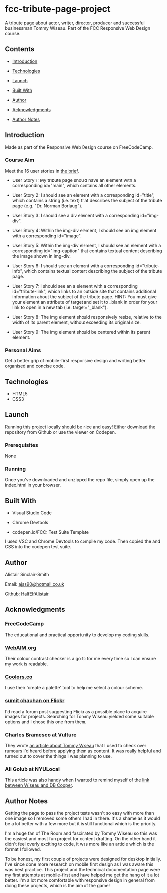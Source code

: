 # fcc-tribute-page-project

A tribute page about actor, writer, director, producer and successful businessman Tommy Wiseau. Part of the FCC Responsive Web Design course.

## Contents

- [Introduction](#Introduction)

- [Technologies](#Technologies)

- [Launch](#Launch)

- [Built With](#Built-With)

- [Author](#Author)

- [Acknowledgments](#Acknowledgments)

- [Author Notes](#Author-Notes)


## Introduction

Made as part of the Responsive Web Design course on FreeCodeCamp.

### Course Aim

Meet the 16 user stories in [the brief](https://www.freecodecamp.org/learn/responsive-web-design/responsive-web-design-projects/build-a-tribute-page).

- User Story 1: My tribute page should have an element with a corresponding id="main", which contains all other elements.

- User Story 2: I should see an element with a corresponding id="title", which contains a string (i.e. text) that describes the subject of the tribute page (e.g. "Dr. Norman Borlaug").

- User Story 3: I should see a div element with a corresponding id="img-div".

- User Story 4: Within the img-div element, I should see an img element with a corresponding id="image".

- User Story 5: Within the img-div element, I should see an element with a corresponding id="img-caption" that contains textual content describing the image shown in img-div.

- User Story 6: I should see an element with a corresponding id="tribute-info", which contains textual content describing the subject of the tribute page.

- User Story 7: I should see an a element with a corresponding id="tribute-link", which links to an outside site that contains additional information about the subject of the tribute page. HINT: You must give your element an attribute of target and set it to _blank in order for your link to open in a new tab (i.e. target="_blank").

- User Story 8: The img element should responsively resize, relative to the width of its parent element, without exceeding its original size.

- User Story 9: The img element should be centered within its parent element.


### Personal Aims

Get a better grip of mobile-first responsive design and writing better organised and concise code.


## Technologies

- HTML5
- CSS3

## Launch

Running this project locally should be nice and easy! Either download the repository from Github or use the viewer on Codepen.

### Prerequisites

None

### Running

Once you've downloaded and unzipped the repo file, simply open up the index.html in your browser.


## Built With

- Visual Studio Code

- Chrome Devtools

- codepen.io/FCC: Test Suite Template

I used VSC and Chrome Devtools to compile my code. Then copied the <body> and CSS into the codepen test suite.

## Author

Alistair Sinclair-Smith

Email: [ajss90@hotmail.co.uk](ajss90@hotmail.co.uk)

Github: [HalfElfAlistair](https://github.com/HalfElfAlistair)


## Acknowledgments

### [FreeCodeCamp](https://www.freecodecamp.org/)
The educational and practical opportunity to develop my coding skills.

### [WebAIM.org](https://webaim.org/)
Their colour contrast checker is a go to for me every time so I can ensure my work is readable.

### [Coolors.co](https://coolors.co/)
I use their 'create a palette' tool to help me select a colour scheme.

### [sumit chauhan on Flickr](https://www.flickr.com/photos/sumitchauhandev/)
I'd read a forum post suggesting Flickr as a possible place to acquire images for projects. Searching for Tommy Wiseau yielded some suitable options and I chose this one from them.

### Charles Bramesco at Vulture
They wrote [an article about Tommy Wiseau](https://www.vulture.com/2017/11/everything-we-definitely-know-about-the-rooms-tommy-wiseau.html) that I used to check over rumours I'd heard before applying them as content. It was really helpful and turned out to cover the things I was planning to use.

### Ali Golub at NYULocal
This article was also handy when I wanted to remind myself of the [link between Wiseau and DB Cooper](https://nyulocal.com/new-world-university-tommy-wiseau-is-d-b-cooper-e2239d054320).


## Author Notes

Getting the page to pass the project tests wasn't so easy with more than one image so I removed some others I had in there. It's a shame as it would be a lot better with a few more but it is still functional which is the priority.

I'm a huge fan of The Room and fascinated by Tommy Wiseau so this was the easiest and most fun project for content drafting. On the other hand it didn't feel overly exciting to code, it was more like an article which is the format I followed.

To be honest, my first couple of projects were designed for desktop initially. I've since done more research on mobile first design as I was aware this was best practice. This project and the technical documentation page were my first attempts at mobile-first and have helped me get the hang of it a lot better. I'm a lot more comfortable with responsive design in general from doing these projects, which is the aim of the game!

